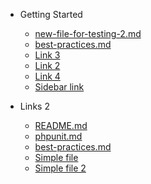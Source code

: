 - Getting Started
    - [new-file-for-testing-2.md](new-file-for-testing-2.md) 
    - [best-practices.md](best-practices.md) 
    - [Link 3](file.md) 
    - [Link 2](file.md) 
    - [Link 4](file.md) 
    - [Sidebar link](SIDEBAR.md) 

- Links 2
    - [README.md](README.md) 
    - [phpunit.md](phpunit.md) 
    - [best-practices.md](best-practices.md) 
    - [Simple file](file.md) 
    - [Simple file 2](file.md) 

